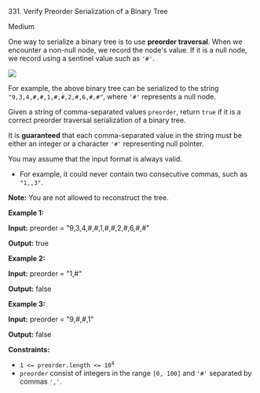 331\. Verify Preorder Serialization of a Binary Tree

Medium

One way to serialize a binary tree is to use **preorder traversal**. When we encounter a non-null node, we record the node's value. If it is a null node, we record using a sentinel value such as `'#'`.

![](https://assets.leetcode.com/uploads/2021/03/12/pre-tree.jpg)

For example, the above binary tree can be serialized to the string `"9,3,4,#,#,1,#,#,2,#,6,#,#"`, where `'#'` represents a null node.

Given a string of comma-separated values `preorder`, return `true` if it is a correct preorder traversal serialization of a binary tree.

It is **guaranteed** that each comma-separated value in the string must be either an integer or a character `'#'` representing null pointer.

You may assume that the input format is always valid.

*   For example, it could never contain two consecutive commas, such as `"1,,3"`.

**Note:** You are not allowed to reconstruct the tree.

**Example 1:**

**Input:** preorder = "9,3,4,#,#,1,#,#,2,#,6,#,#"

**Output:** true

**Example 2:**

**Input:** preorder = "1,#"

**Output:** false

**Example 3:**

**Input:** preorder = "9,#,#,1"

**Output:** false

**Constraints:**

*   <code>1 <= preorder.length <= 10<sup>4</sup></code>
*   `preorder` consist of integers in the range `[0, 100]` and `'#'` separated by commas `','`.